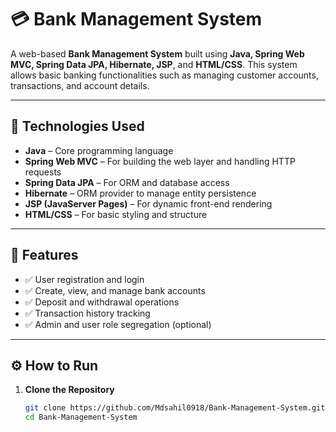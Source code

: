 # 💳 Bank Management System

A web-based **Bank Management System** built using **Java, Spring Web MVC, Spring Data JPA, Hibernate, JSP**, and **HTML/CSS**. This system allows basic banking functionalities such as managing customer accounts, transactions, and account details.

---

## 🚀 Technologies Used

- **Java** – Core programming language
- **Spring Web MVC** – For building the web layer and handling HTTP requests
- **Spring Data JPA** – For ORM and database access
- **Hibernate** – ORM provider to manage entity persistence
- **JSP (JavaServer Pages)** – For dynamic front-end rendering
- **HTML/CSS** – For basic styling and structure

---

## 🧩 Features

- ✅ User registration and login
- ✅ Create, view, and manage bank accounts
- ✅ Deposit and withdrawal operations
- ✅ Transaction history tracking
- ✅ Admin and user role segregation (optional)

---

## ⚙️ How to Run

1. **Clone the Repository**

   ```bash
   git clone https://github.com/Mdsahil0918/Bank-Management-System.git
   cd Bank-Management-System
